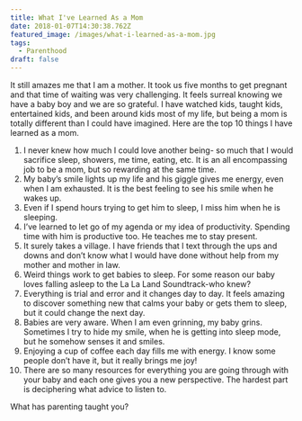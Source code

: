 ```yaml
---
title: What I've Learned As a Mom
date: 2018-01-07T14:30:38.762Z
featured_image: /images/what-i-learned-as-a-mom.jpg
tags:
  - Parenthood
draft: false
---
```

It still amazes me that I am a mother. It took us five months to get pregnant and that time of waiting was very challenging. It feels surreal knowing we have a baby boy and we are so grateful. I have watched kids, taught kids, entertained kids, and been around kids most of my life, but being a mom is totally different than I could have imagined. Here are the top 10 things I have learned as a mom.

1. I never knew how much I could love another being- so much that I would sacrifice sleep, showers, me time, eating, etc. It is an all encompassing job to be a mom, but so rewarding at the same time.
2. My baby’s  smile lights up my life and his giggle gives me energy, even when I am exhausted. It is the best feeling to see his smile when he wakes up.
3. Even if I spend hours trying to get him to sleep, I miss him when he is sleeping.
4. I’ve learned to let go of my agenda or my idea of productivity. Spending time with him is productive too. He teaches me to stay present.
5. It surely takes a village. I have friends that I text through the ups and downs and don’t know what I would have done without help from my mother and mother in law.
6. Weird things work to get babies to sleep. For some reason our baby loves falling asleep to the La La Land Soundtrack-who knew? 
7. Everything is trial and error and it changes day to day. It feels amazing to discover something new that calms your baby or gets them to sleep, but it could change the next day. 
8. Babies are very aware. When I am even grinning, my baby grins. Sometimes I try to hide my smile, when he is getting into sleep mode, but he somehow senses it and smiles.
9. Enjoying a cup of coffee each day fills me with energy. I know some people don’t have it, but it really brings me joy!
10. There are so many resources for everything you are going through with your baby and each one gives you a new perspective. The hardest part is deciphering what advice to listen to.

What has parenting taught you?
